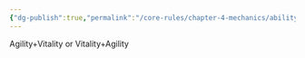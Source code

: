 ```yaml
---
{"dg-publish":true,"permalink":"/core-rules/chapter-4-mechanics/ability-check-combinations/agility-vitality/"}
---
```


Agility+Vitality or Vitality+Agility